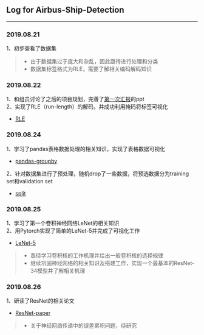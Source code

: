 ## Log for Airbus-Ship-Detection
---
### 2019.08.21
1、初步查看了数据集<br>
> * 由于数据集过于庞大和杂乱，因此亟待进行处理和分类<br>
> * 数据集标签格式为RLE，需要了解相关编码解码知识
### 2019.08.22
1、和组员讨论了之后的项目规划，完善了[第一次汇报](https://github.com/plumprc/airbus-ship-detection/tree/master/lizhe/relevent/汇报一1.2.pptx)的ppt<br>
2、实现了RLE（run-length）的解码，并成功利用掩码将标签可视化<br>
* [RLE](https://github.com/plumprc/airbus-ship-detection/tree/master/lizhe/ship-detection/RLE.ipynb) 
### 2019.08.24
1、学习了pandas表格数据处理的相关知识，实现了表格数据可视化<br>
* [pandas-groupby](https://github.com/plumprc/airbus-ship-detection/tree/master/lizhe/ship-detection/Bonus/Pandas-Groupby.ipynb)

2、针对数据集进行了预处理，随机drop了一些数据，将预选数据分为training set和validation set
* [split](https://github.com/plumprc/airbus-ship-detection/tree/master/lizhe/ship-detection/split.ipynb)
### 2019.08.25
1、学习了第一个卷积神经网络LeNet的相关知识<br>
2、用Pytorch实现了简单的LeNet-5并完成了可视化工作
* [LeNet-5](https://github.com/plumprc/airbus-ship-detection/tree/master/lizhe/ship-detection/Bonus/LeNet-5.ipynb)
> * 亟待学习卷积核的工作机理并给出一般卷积核的选择规律
> * 继续巩固神经网络的相关知识及搭建工作，实现一个最基本的ResNet-34模型并了解相关机理
### 2019.08.26
1、研读了ResNet的相关论文
* [ResNet-paper](https://github.com/plumprc/airbus-ship-detection/tree/master/lizhe/relevent/ResNet学习笔记.md)
> * 关于神经网络传递中的误差累积问题，待研究